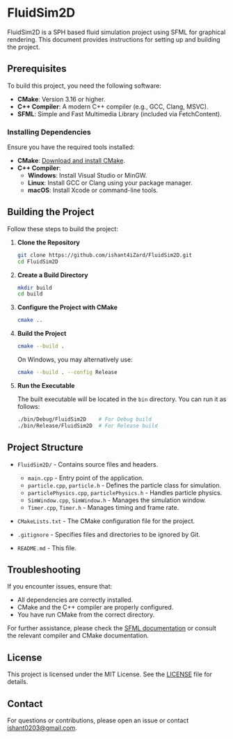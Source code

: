 # FluidSim2D

FluidSim2D is a SPH based fluid simulation project using SFML for graphical rendering. This document provides instructions for setting up and building the project.

## Prerequisites

To build this project, you need the following software:

- **CMake**: Version 3.16 or higher.
- **C++ Compiler**: A modern C++ compiler (e.g., GCC, Clang, MSVC).
- **SFML**: Simple and Fast Multimedia Library (included via FetchContent).

### Installing Dependencies

Ensure you have the required tools installed:

- **CMake**: [Download and install CMake](https://cmake.org/download/).
- **C++ Compiler**:
  - **Windows**: Install Visual Studio or MinGW.
  - **Linux**: Install GCC or Clang using your package manager.
  - **macOS**: Install Xcode or command-line tools.

## Building the Project

Follow these steps to build the project:

1. **Clone the Repository**

    ```sh
    git clone https://github.com/ishant4iZard/FluidSim2D.git
    cd FluidSim2D
    ```

2. **Create a Build Directory**

    ```sh
    mkdir build
    cd build
    ```

3. **Configure the Project with CMake**

    ```sh
    cmake ..
    ```

4. **Build the Project**

    ```sh
    cmake --build .
    ```

    On Windows, you may alternatively use:

    ```sh
    cmake --build . --config Release
    ```

5. **Run the Executable**

    The built executable will be located in the `bin` directory. You can run it as follows:

    ```sh
    ./bin/Debug/FluidSim2D    # For Debug build
    ./bin/Release/FluidSim2D  # For Release build
    ```

## Project Structure

- `FluidSim2D/` - Contains source files and headers.
  - `main.cpp` - Entry point of the application.
  - `particle.cpp`, `particle.h` - Defines the particle class for simulation.
  - `particlePhysics.cpp`, `particlePhysics.h` - Handles particle physics.
  - `SimWindow.cpp`, `SimWindow.h` - Manages the simulation window.
  - `Timer.cpp`, `Timer.h` - Manages timing and frame rate.

- `CMakeLists.txt` - The CMake configuration file for the project.
- `.gitignore` - Specifies files and directories to be ignored by Git.
- `README.md` - This file.

## Troubleshooting

If you encounter issues, ensure that:

- All dependencies are correctly installed.
- CMake and the C++ compiler are properly configured.
- You have run CMake from the correct directory.

For further assistance, please check the [SFML documentation](https://www.sfml-dev.org/documentation/2.6.0/) or consult the relevant compiler and CMake documentation.

## License

This project is licensed under the MIT License. See the [LICENSE](LICENSE) file for details.

## Contact

For questions or contributions, please open an issue or contact ishant0203@gmail.com.
